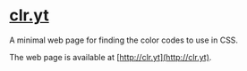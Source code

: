 # [clr.yt](http://clr.yt/)

A minimal web page for finding the color codes to use in CSS.

The web page is available at [http://clr.yt](http://clr.yt).
